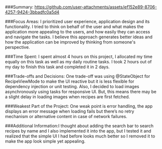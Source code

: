 ###Summary:  https://github.com/user-attachments/assets/ef152e89-8706-4257-9424-3bbadfc0a5d4



###Focus Areas: I prioritized user experience, application design and its functionality. I tried to think on behalf of the user and what makes the application more appealing to the users, and how easily they can access and navigate the tasks. I believe this approach generates better ideas and how the application can be improved by thinking from someone's perspective.

###Time Spent: I spent almost 4 hours on this project, I allocated my time equally on this task as well as my daily routine tasks. I took 2 hours out of my day to finish this task and completed it in 2 days.

###Trade-offs and Decisions: One trade-off was using @StateObject for RecipeViewMode to make the UI reactive but it is less flexible for dependency injection or unit testing.
Also, I decided to load images asynchronously using tasks for responsive UI. But, this means there may be a slight delay in loading images when recipes are first fetched.

###Weakest Part of the Project: One weak point is error handling, the app displays an error message when loading fails but there’s no retry mechanism or alternative content in case of network failures.

###Additional Information:I thought about adding the search bar to search recipes by name and I also implemented it into the app, but I tested it and realized that the simple UI I had before looks much better so I removed it to make the app look simple yet appealing.

